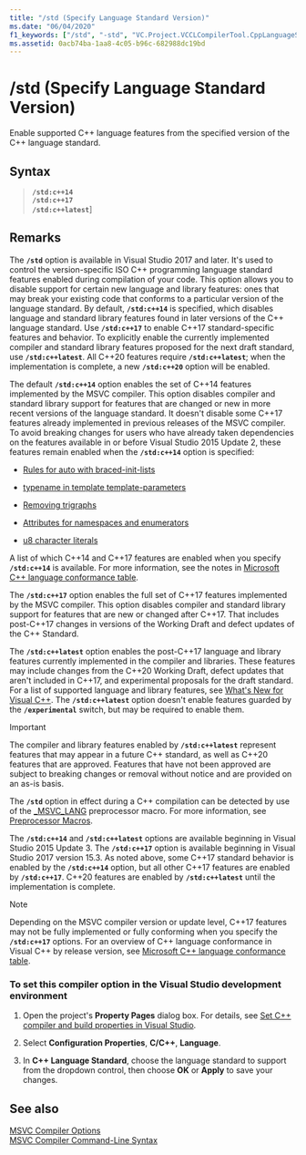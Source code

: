 ```yaml
---
title: "/std (Specify Language Standard Version)"
ms.date: "06/04/2020"
f1_keywords: ["/std", "-std", "VC.Project.VCCLCompilerTool.CppLanguageStandard"]
ms.assetid: 0acb74ba-1aa8-4c05-b96c-682988dc19bd
---
```

# /std (Specify Language Standard Version)

Enable supported C++ language features from the specified version of the C++ language standard.

## Syntax

> **`/std:c++14`**\
> **`/std:c++17`**\
> **`/std:c++latest`**]

## Remarks

The **`/std`** option is available in Visual Studio 2017 and later. It's used to control the version-specific ISO C++ programming language standard features enabled during compilation of your code. This option allows you to disable support for certain new language and library features: ones that may break your existing code that conforms to a particular version of the language standard. By default, **`/std:c++14`** is specified, which disables language and standard library features found in later versions of the C++ language standard. Use  **`/std:c++17`** to enable C++17 standard-specific features and behavior. To explicitly enable the currently implemented compiler and standard library features proposed for the next draft standard, use **`/std:c++latest`**. All C++20 features require **`/std:c++latest`**; when the implementation is complete, a new **`/std:c++20`** option will be enabled.

The default **`/std:c++14`** option enables the set of C++14 features implemented by the MSVC compiler. This option disables compiler and standard library support for features that are changed or new in more recent versions of the language standard. It doesn't disable some C++17 features already implemented in previous releases of the MSVC compiler. To avoid breaking changes for users who have already taken dependencies on the features available in or before Visual Studio 2015 Update 2, these features remain enabled when the **`/std:c++14`** option is specified:

- [Rules for auto with braced-init-lists](https://wg21.link/n3922)

- [typename in template template-parameters](https://wg21.link/n4051)

- [Removing trigraphs](https://wg21.link/n4086)

- [Attributes for namespaces and enumerators](https://wg21.link/n4266)

- [u8 character literals](https://wg21.link/n4267)

A list of which C++14 and C++17 features are enabled when you specify **`/std:c++14`** is available. For more information, see the notes in [Microsoft C++ language conformance table](../../overview/visual-cpp-language-conformance.md).

The **`/std:c++17`** option enables the full set of C++17 features implemented by the MSVC compiler. This option disables compiler and standard library support for features that are new or changed after C++17. That includes post-C++17 changes in versions of the Working Draft and defect updates of the C++ Standard.

The **`/std:c++latest`** option enables the post-C++17 language and library features currently implemented in the compiler and libraries. These features may include changes from the C++20 Working Draft, defect updates that aren't included in C++17, and experimental proposals for the draft standard. For a list of supported language and library features, see [What's New for Visual C++](../../overview/what-s-new-for-visual-cpp-in-visual-studio.md). The **`/std:c++latest`** option doesn't enable features guarded by the **`/experimental`** switch, but may be required to enable them.

> [!IMPORTANT]
> The compiler and library features enabled by **`/std:c++latest`** represent features that may appear in a future C++ standard, as well as C++20 features that are approved. Features that have not been approved are subject to breaking changes or removal without notice and are provided on an as-is basis.

The **`/std`** option in effect during a C++ compilation can be detected by use of the [\_MSVC\_LANG](../../preprocessor/predefined-macros.md) preprocessor macro. For more information, see [Preprocessor Macros](../../preprocessor/predefined-macros.md).

The **`/std:c++14`** and **`/std:c++latest`** options are available beginning in Visual Studio 2015 Update 3. The **`/std:c++17`** option is available beginning in Visual Studio 2017 version 15.3. As noted above, some C++17 standard behavior is enabled by the **`/std:c++14`** option, but all other C++17 features are enabled by **`/std:c++17`**. C++20 features are enabled by **`/std:c++latest`** until the implementation is complete.

> [!NOTE]
> Depending on the MSVC compiler version or update level, C++17 features may not be fully implemented or fully conforming when you specify the **`/std:c++17`** options. For an overview of C++ language conformance in Visual C++ by release version, see [Microsoft C++ language conformance table](../../overview/visual-cpp-language-conformance.md).

### To set this compiler option in the Visual Studio development environment

1. Open the project's **Property Pages** dialog box. For details, see [Set C++ compiler and build properties in Visual Studio](../working-with-project-properties.md).

1. Select **Configuration Properties**, **C/C++**, **Language**.

1. In **C++ Language Standard**, choose the language standard to support from the dropdown control, then choose **OK** or **Apply** to save your changes.

## See also

[MSVC Compiler Options](compiler-options.md)<br/>
[MSVC Compiler Command-Line Syntax](compiler-command-line-syntax.md)
